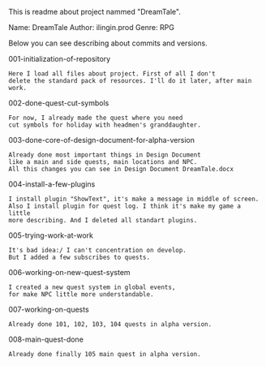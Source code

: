  This is readme about project nammed "DreamTale".

Name: DreamTale
Author: ilingin.prod
Genre: RPG

Below you can see describing about commits and versions.

001-initialization-of-repository

    Here I load all files about project. First of all I don't 
    delete the standard pack of resources. I'll do it later, after main work.

002-done-quest-cut-symbols

    For now, I already made the quest where you need 
    cut symbols for holiday with headmen's granddaughter.

003-done-core-of-design-document-for-alpha-version

    Already done most important things in Design Document 
    like a main and side quests, main locations and NPC. 
    All this changes you can see in Design Document DreamTale.docx

004-install-a-few-plugins

    I install plugin "ShowText", it's make a message in middle of screen.
    Also I install plugin for quest log. I think it's make my game a little
    more describing. And I deleted all standart plugins.

005-trying-work-at-work

    It's bad idea:/ I can't concentration on develop. 
    But I added a few subscribes to quests.

006-working-on-new-quest-system

    I created a new quest system in global events, 
    for make NPC little more understandable.

007-working-on-quests

    Already done 101, 102, 103, 104 quests in alpha version.

008-main-quest-done

    Already done finally 105 main quest in alpha version.